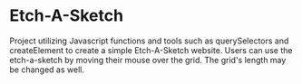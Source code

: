 # Etch-A-Sketch
Project utilizing Javascript functions and tools such as querySelectors and createElement to create a simple Etch-A-Sketch website. Users can use the etch-a-sketch by moving their mouse over the grid. The grid's length may be changed as well.